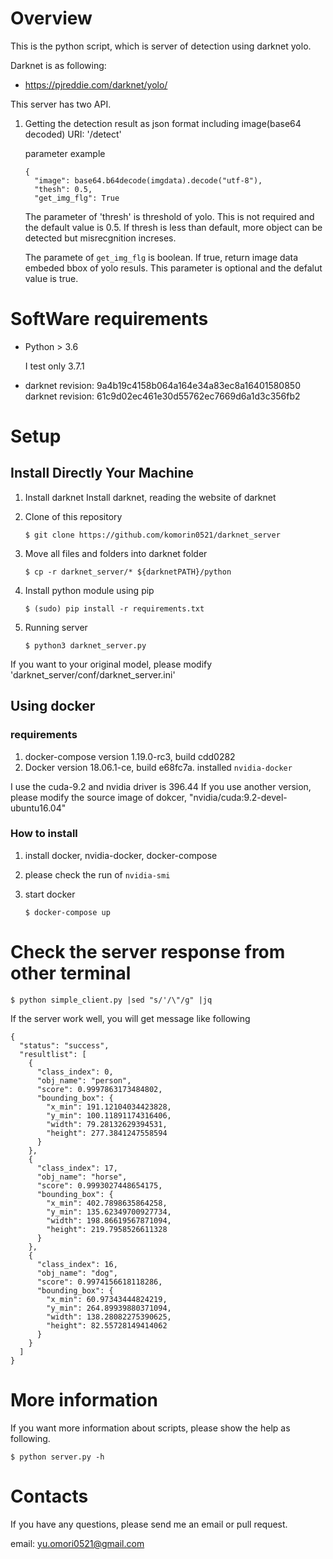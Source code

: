 # Overview
This is the python script, which is server of detection using darknet yolo.

Darknet is as following:
 - https://pjreddie.com/darknet/yolo/

This server has two API.

1. Getting the detection result as json format including image(base64 decoded)
    URI: '/detect'

    parameter example
    ```
    {
      "image": base64.b64decode(imgdata).decode("utf-8"),
      "thesh": 0.5,
      "get_img_flg": True
    ```

    The parameter of 'thresh' is threshold of yolo.
    This is not required and the default value is 0.5.
    If thresh is less than default, more object can be detected but misrecgnition increses.

    The paramete of `get_img_flg` is boolean.
    If true, return image data embeded bbox of yolo resuls.
    This parameter is optional and the defalut value is true.

# SoftWare requirements
- Python > 3.6

    I test only 3.7.1

- darknet revision: 9a4b19c4158b064a164e34a83ec8a16401580850
  darknet revision: 61c9d02ec461e30d55762ec7669d6a1d3c356fb2

# Setup
## Install Directly Your Machine
1. Install darknet
   Install darknet, reading the website of darknet

2. Clone of this repository

    `$ git clone https://github.com/komorin0521/darknet_server`

3. Move all files and folders into darknet folder

    `$ cp -r darknet_server/* ${darknetPATH}/python`

4. Install python module using pip

    `$ (sudo) pip install -r requirements.txt`

5. Running server

    `$ python3 darknet_server.py`


If you want to your original model,
please modify 'darknet_server/conf/darknet_server.ini'


## Using docker

### requirements
1. docker-compose version 1.19.0-rc3, build cdd0282
2. Docker version 18.06.1-ce, build e68fc7a. 
    installed `nvidia-docker`

I use the cuda-9.2 and nvidia driver is 396.44
If you use another version, please modify the source image of dokcer,
"nvidia/cuda:9.2-devel-ubuntu16.04"


### How to install
1. install docker, nvidia-docker, docker-compose
2. please check the run of `nvidia-smi`
3. start docker

   ```
   $ docker-compose up
   ```

# Check the server response from other terminal

```
$ python simple_client.py |sed "s/'/\"/g" |jq
```

If the server work well, you will get message like following

```
{
  "status": "success",
  "resultlist": [
    {
      "class_index": 0,
      "obj_name": "person",
      "score": 0.9997863173484802,
      "bounding_box": {
        "x_min": 191.12104034423828,
        "y_min": 100.11891174316406,
        "width": 79.28132629394531,
        "height": 277.3841247558594
      }
    },
    {
      "class_index": 17,
      "obj_name": "horse",
      "score": 0.9993027448654175,
      "bounding_box": {
        "x_min": 402.7898635864258,
        "y_min": 135.62349700927734,
        "width": 198.86619567871094,
        "height": 219.7958526611328
      }
    },
    {
      "class_index": 16,
      "obj_name": "dog",
      "score": 0.9974156618118286,
      "bounding_box": {
        "x_min": 60.97343444824219,
        "y_min": 264.89939880371094,
        "width": 138.28082275390625,
        "height": 82.55728149414062
      }
    }
  ]
}
```

# More information
If you want more information about scripts, please show the help as following.

`$ python server.py -h`

# Contacts
If you have any questions, please send me an email or pull request.

email: yu.omori0521@gmail.com
